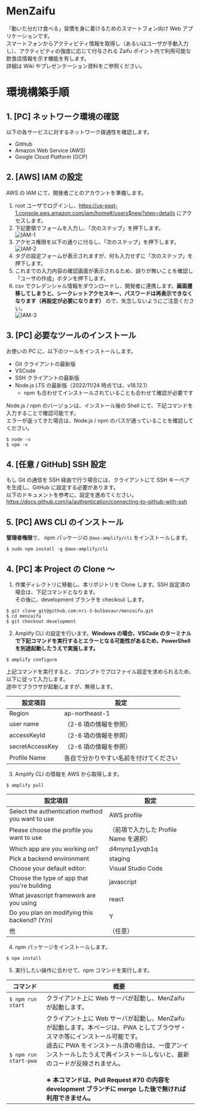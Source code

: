 # MenZaifu

「動いた分だけ食べる」習慣を身に着けるためのスマートフォン向け Web アプリケーションです。  
スマートフォンからアクティビティ情報を取得し（あるいはユーザが手動入力し）、アクティビティの強度に応じて付与される Zaifu ポイント内で利用可能な飲食店情報を示す機能を有します。  
詳細は Wiki やプレゼンテーション資料をご参照ください。

# 環境構築手順

## 1. [PC] ネットワーク環境の確認

以下の各サービスに対するネットワーク疎通性を確認します。

- GitHub
- Amazon Web Service (AWS)
- Google Cloud Platform (GCP)

## 2. [AWS] IAM の設定

AWS の IAM にて、開発者ごとのアカウントを準備します。

1. root ユーザでログインし、https://us-east-1.console.aws.amazon.com/iam/home#/users$new?step=details にアクセスします。
2. 下記要領でフォームを入力し、「次のステップ」を押下します。<br />![IAM-1](/img/1-1.png)
3. アクセス権限を以下の通りに付与し、「次のステップ」を押下します。<br />![IAM-2](/img/1-2.png)
4. タグの設定フォームが表示されますが、何も入力せずに「次のステップ」を押下します。
5. これまでの入力内容の確認画面が表示されるため、誤りが無いことを確認し「ユーザの作成」ボタンを押下します。
6. csv でクレデンシャル情報をダウンロードし、開発者に連携します。**画面遷移してしまうと、シークレットアクセスキー、パスワードは再表示できなくなります（再設定が必要になります）** ので、失念しないようにご注意ください。<br />![IAM-3](/img/1-3.png)

## 3. [PC] 必要なツールのインストール

お使いの PC に、以下のツールをインストールします。

- Git クライアントの最新版
- VSCode
- SSH クライアントの最新版
- Node.js LTS の最新版（2022/11/24 時点では、v18.12.1）
  - npm も合わせてインストールされていることも合わせて確認が必要です

Node.js / npm のバージョンは、インストール後の Shell にて、下記コマンドを入力することで確認可能です。  
エラーが返ってきた場合は、Node.js / npm のパスが通っていることを確認してください。

```
$ node -v
$ npm -v
```

## 4. [任意 / GitHub] SSH 設定

もし Git の通信を SSH 経由で行う場合には、クライアントにて SSH キーペアを生成し、GitHub に設定する必要があります。  
以下のドキュメントを参考に、設定を進めてください。  
https://docs.github.com/ja/authentication/connecting-to-github-with-ssh

## 5. [PC] AWS CLI のインストール

**管理者権限**で、 npm パッケージの `@aws-amplify/cli` をインストールします。

```
$ sudo npm install -g @aws-amplify/cli
```

## 4. [PC] 本 Project の Clone ～

1. 作業ディレクトリに移動し、本リポジトリを Clone します。SSH 設定済の場合は、下記コマンドとなります。<br />その後に、development ブランチを checkout します。

```
$ git clone git@github.com:nri-3-bulbasaur/menzaifu.git
$ cd menzaifu
$ git checkout development
```

2. Amplify CLI の設定を行います。**Windows の場合、VSCode のターミナルで下記コマンドを実行するとエラーとなる可能性があるため、PowerShell を別途起動したうえで実施します。**

```
$ amplify configure
```

上記コマンドを実行すると、プロンプトでプロファイル設定を求められるため、以下に従って入力します。  
途中でブラウザが起動しますが、無視します。

| 設定項目        | 設定                                   |
| --------------- | -------------------------------------- |
| Region          | ap-northeast-1                         |
| user name       | （2-6 項の情報を参照）                 |
| accessKeyId     | （2-6 項の情報を参照）                 |
| secretAccessKey | （2-6 項の情報を参照）                 |
| Profile Name    | 各自で分かりやすい名前を付けてください |

3. Amplify CLI の情報を AWS から取得します。

```
$ amplify pull
```

| 設定項目                                         | 設定                                   |
| ------------------------------------------------ | -------------------------------------- |
| Select the authentication method you want to use | AWS profile                            |
| Please choose the profile you want to use        | （前項で入力した Profile Name を選択） |
| Which app are you working on?                    | d4mynp1yvqb1q                          |
| Pick a backend environment                       | staging                                |
| Choose your default editor:                      | Visual Studio Code                     |
| Choose the type of app that you're building      | javascript                             |
| What javascript framework are you using          | react                                  |
| Do you plan on modifying this backend? (Y/n)     | Y                                      |
| 他                                               | （任意）                               |

4. npm パッケージをインストールします。

```
$ npm install
```

5. 実行したい操作に合わせて、npm コマンドを実行します。

| コマンド              | 概要                                                                                                                                                                                                                                                                                                                                                                               |
| --------------------- | ---------------------------------------------------------------------------------------------------------------------------------------------------------------------------------------------------------------------------------------------------------------------------------------------------------------------------------------------------------------------------------- |
| `$ npm run start`     | クライアント上に Web サーバが起動し、MenZaifu が起動します。                                                                                                                                                                                                                                                                                                                       |
| `$ npm run start-pwa` | クライアント上に Web サーバが起動し、MenZaifu が起動します。本ページは、PWA としてブラウザ・スマホ等にインストール可能です。<br />過去に PWA をインストール済の場合は、一度アンインストールしたうえで再インストールしないと、最新のコードが反映されません。<br /><br />**※ 本コマンドは、Pull Request #70 の内容を development ブランチに merge した後で無ければ利用できません。** |
